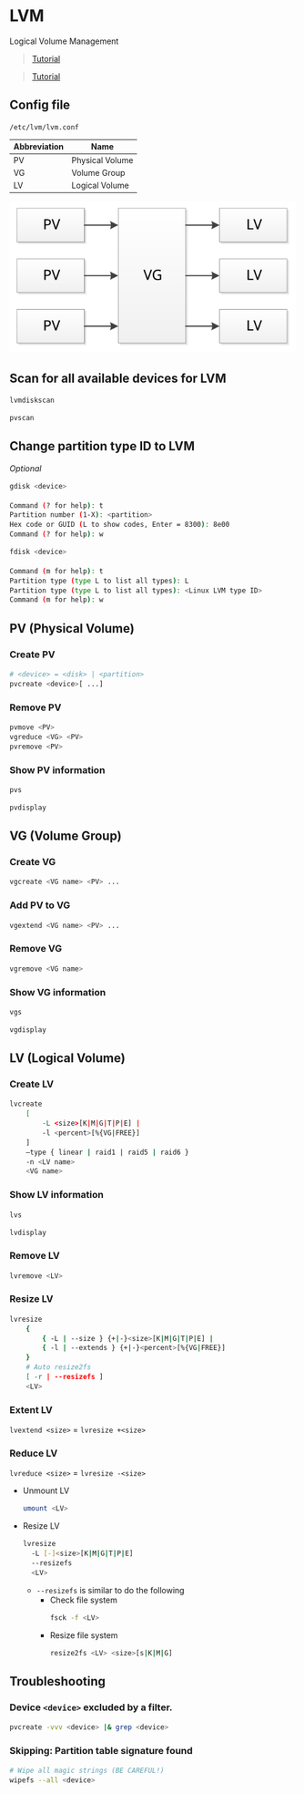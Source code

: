 # LVM

Logical Volume Management

> [Tutorial](https://www.digitalocean.com/community/tutorials/an-introduction-to-lvm-concepts-terminology-and-operations)

> [Tutorial](https://www.digitalocean.com/community/tutorials/how-to-use-lvm-to-manage-storage-devices-on-ubuntu-16-04)

## Config file

```
/etc/lvm/lvm.conf
```

| Abbreviation | Name |
| - | - |
| PV | Physical Volume |
| VG | Volume Group |
| LV | Logical Volume |

![LVM](img/LVM.svg)

## Scan for all available devices for LVM

```bash
lvmdiskscan
```

```bash
pvscan
```

## Change partition type ID to LVM

*Optional*

```bash
gdisk <device>

Command (? for help): t
Partition number (1-X): <partition>
Hex code or GUID (L to show codes, Enter = 8300): 8e00
Command (? for help): w
```

```bash
fdisk <device>

Command (m for help): t
Partition type (type L to list all types): L
Partition type (type L to list all types): <Linux LVM type ID>
Command (m for help): w
```

## PV (Physical Volume)

### Create PV

```bash
# <device> = <disk> | <partition>
pvcreate <device>[ ...]
```

### Remove PV

```bash
pvmove <PV>
vgreduce <VG> <PV>
pvremove <PV>
```

### Show PV information

```bash
pvs
```

```bash
pvdisplay
```

## VG (Volume Group)

### Create VG

```bash
vgcreate <VG name> <PV> ...
```

### Add PV to VG

```bash
vgextend <VG name> <PV> ...
```

### Remove VG

```bash
vgremove <VG name>
```

### Show VG information

```bash
vgs
```

```bash
vgdisplay
```

## LV (Logical Volume)

### Create LV

```bash
lvcreate 
    [
        -L <size>[K|M|G|T|P|E] |
        -l <percent>[%{VG|FREE}]
    ]
    –type { linear | raid1 | raid5 | raid6 }
    -n <LV name>
    <VG name>
```

### Show LV information

```bash
lvs
```

```bash
lvdisplay
```

### Remove LV

```bash
lvremove <LV>
```

### Resize LV

```bash
lvresize 
    {
        { -L | --size } {+|-}<size>[K|M|G|T|P|E] |
        { -l | --extends } {+|-}<percent>[%{VG|FREE}]
    }
    # Auto resize2fs
    [ -r | --resizefs ]
    <LV>
```

### Extent LV

`lvextend <size>` = `lvresize +<size>`

### Reduce LV

`lvreduce <size>` = `lvresize -<size>`

- Unmount LV
  ```bash
  umount <LV>
  ```
- Resize LV
  ```bash
  lvresize 
    -L [-]<size>[K|M|G|T|P|E]
    --resizefs
    <LV>
  ```

  - `--resizefs` is similar to do the following
    - Check file system
      ```bash
      fsck -f <LV>
      ```
    - Resize file system
      ```bash
      resize2fs <LV> <size>[s|K|M|G]
      ```

## Troubleshooting

### Device `<device>` excluded by a filter.

```bash
pvcreate -vvv <device> |& grep <device>
```

### Skipping: Partition table signature found

```bash
# Wipe all magic strings (BE CAREFUL!)
wipefs --all <device>
```

